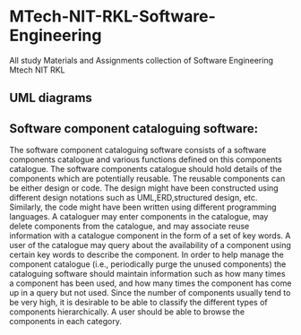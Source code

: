 # MTech-NIT-RKL-Software-Engineering
All study Materials and Assignments collection of Software Engineering Mtech NIT RKL
## UML diagrams
## Software component cataloguing software: 

The software component cataloguing software consists of a software components catalogue and various functions defined on this components catalogue. The software components catalogue should hold details of the components which are potentially reusable. The reusable components can be either design or code. The design might have been constructed using different design notations such as UML,ERD,structured design, etc. Similarly, the code might have been written using different programming languages. A cataloguer may enter components in the catalogue, may delete components from the catalogue, and may associate reuse information with a catalogue component in the form of a set of key words. A user of the catalogue may query about the availability of a component using certain key words to describe the component. In order to help manage the component catalogue (i.e., periodically purge the unused components) the cataloguing software should maintain information such as how many times a component has been used, and how many times the component has come up in a query but not used. Since the number of components usually tend to be very high, it is desirable to be able to classify the different types of components hierarchically. A user should be able to browse the components in each category.
